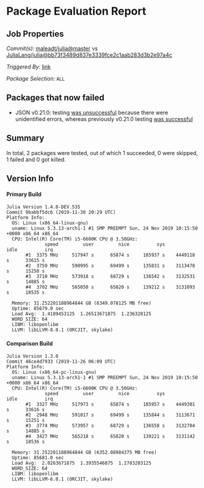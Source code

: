 # Package Evaluation Report

## Job Properties

*Commit(s):* [maleadt/julia@master](https://github.com/maleadt/julia/commit/master) vs [JuliaLang/julia@bb73f3489d837e3339fce2c1aab283d3b2e97a4c](https://github.com/JuliaLang/julia/commit/bb73f3489d837e3339fce2c1aab283d3b2e97a4c)

*Triggered By:* [link](https://www.test.com)

*Package Selection:* `ALL`

## Packages that now failed

- JSON v0.21.0: testing [was unsuccessful](logs/JSON/1.4.0-DEV-9babbf5dc6.log) because there were unidentified errors, whereas previously v0.21.0 testing [was successful](logs/JSON/1.3.0.log)

## Summary

In total, 2 packages were tested, out of which 1 succeeded, 0 were skipped, 1 failed and 0 got killed.


## Version Info

#### Primary Build

```
Julia Version 1.4.0-DEV.535
Commit 9babbf5dc6 (2019-11-30 20:29 UTC)
Platform Info:
  OS: Linux (x86_64-linux-gnu)
  uname: Linux 5.3.13-arch1-1 #1 SMP PREEMPT Sun, 24 Nov 2019 10:15:50 +0000 x86_64 x86_64
  CPU: Intel(R) Core(TM) i5-6600K CPU @ 3.50GHz: 
              speed         user         nice          sys         idle          irq
       #1  3375 MHz     517947 s      65874 s     185937 s    4449118 s      33615 s
       #2  3759 MHz     590995 s      69499 s     135831 s    3113478 s      15250 s
       #3  3710 MHz     573918 s      68729 s     136542 s    3132531 s      14885 s
       #4  3702 MHz     565050 s      65820 s     139212 s    3131093 s      18535 s
       
  Memory: 31.252281188964844 GB (6349.078125 MB free)
  Uptime: 85679.0 sec
  Load Avg:  1.4189453125  1.26513671875  1.236328125
  WORD_SIZE: 64
  LIBM: libopenlibm
  LLVM: libLLVM-8.0.1 (ORCJIT, skylake)

```

#### Comparison Build

```
Julia Version 1.3.0
Commit 46ce4d7933 (2019-11-26 06:09 UTC)
Platform Info:
  OS: Linux (x86_64-pc-linux-gnu)
  uname: Linux 5.3.13-arch1-1 #1 SMP PREEMPT Sun, 24 Nov 2019 10:15:50 +0000 x86_64 x86_64
  CPU: Intel(R) Core(TM) i5-6600K CPU @ 3.50GHz: 
              speed         user         nice          sys         idle          irq
       #1  3327 MHz     517973 s      65874 s     185957 s    4449301 s      33616 s
       #2  2948 MHz     591017 s      69499 s     135844 s    3113671 s      15251 s
       #3  3774 MHz     573957 s      68729 s     136558 s    3132704 s      14885 s
       #4  3427 MHz     565218 s      65820 s     139221 s    3131142 s      18536 s
       
  Memory: 31.252281188964844 GB (6352.08984375 MB free)
  Uptime: 85681.0 sec
  Load Avg:  2.0263671875  1.3935546875  1.2783203125
  WORD_SIZE: 64
  LIBM: libopenlibm
  LLVM: libLLVM-6.0.1 (ORCJIT, skylake)

```
<!-- Generated on 2019-12-02T18:28:31.384 -->
